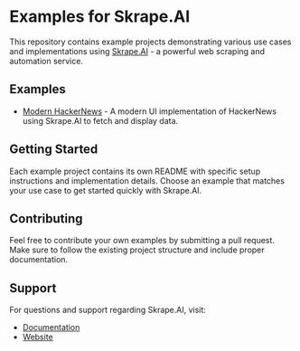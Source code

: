 # Examples for Skrape.AI

This repository contains example projects demonstrating various use cases and implementations using [Skrape.AI](https://skrape.ai) - a powerful web scraping and automation service.

## Examples

- [Modern HackerNews](./examples/modern-hackernews) - A modern UI implementation of HackerNews using Skrape.AI to fetch and display data.

## Getting Started

Each example project contains its own README with specific setup instructions and implementation details. Choose an example that matches your use case to get started quickly with Skrape.AI.

## Contributing

Feel free to contribute your own examples by submitting a pull request. Make sure to follow the existing project structure and include proper documentation.

## Support

For questions and support regarding Skrape.AI, visit:

- [Documentation](https://docs.skrape.ai)
- [Website](https://skrape.ai)
